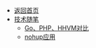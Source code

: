 - [返回首页](/)
- [技术随笔](技术随笔/)
  - [Go、PHP、HHVM对比](技术随笔/Go、PHP、HHVM对比.md)
  - [nohup应用](技术随笔/nohup应用.md)

